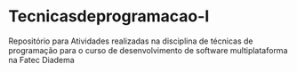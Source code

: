 # Tecnicasdeprogramacao-I
Repositório para Atividades realizadas na disciplina de técnicas de programação para o curso de desenvolvimento de software multiplataforma na Fatec Diadema

